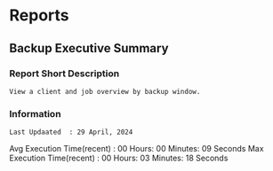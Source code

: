 # Reports
## Backup Executive Summary
### Report Short Description
```View a client and job overview by backup window.```
### Information 
    Last Updaated  : 29 April, 2024
 Avg Execution Time(recent) :  00 Hours: 00 Minutes: 09 Seconds
    Max Execution Time(recent) : 00 Hours: 03 Minutes: 18 Seconds